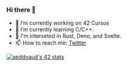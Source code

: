 ### Hi there 👋

- 🔭 I’m currently working on 42 Cursus
- 🌱 I’m currently learning C/C++.
- 🤔 I'm interseted in Rust, Deno, and Svelte.
- 📫 How to reach me: [Twitter](https://twitter.com/ayoubeddaouddi)

[![aeddoaud's 42 stats](https://badge.mediaplus.ma/darkblue/aeddaoud)](https://github.com/oakoudad/badge42)
